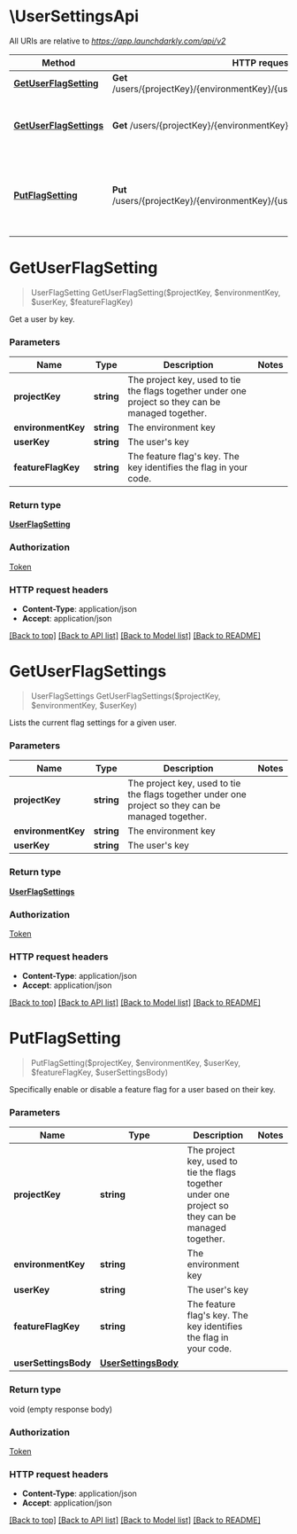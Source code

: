 # \UserSettingsApi

All URIs are relative to *https://app.launchdarkly.com/api/v2*

Method | HTTP request | Description
------------- | ------------- | -------------
[**GetUserFlagSetting**](UserSettingsApi.md#GetUserFlagSetting) | **Get** /users/{projectKey}/{environmentKey}/{userKey}/flags/{featureFlagKey} | Get a user by key.
[**GetUserFlagSettings**](UserSettingsApi.md#GetUserFlagSettings) | **Get** /users/{projectKey}/{environmentKey}/{userKey}/flags | Lists the current flag settings for a given user.
[**PutFlagSetting**](UserSettingsApi.md#PutFlagSetting) | **Put** /users/{projectKey}/{environmentKey}/{userKey}/flags/{featureFlagKey} | Specifically enable or disable a feature flag for a user based on their key.


# **GetUserFlagSetting**
> UserFlagSetting GetUserFlagSetting($projectKey, $environmentKey, $userKey, $featureFlagKey)

Get a user by key.


### Parameters

Name | Type | Description  | Notes
------------- | ------------- | ------------- | -------------
 **projectKey** | **string**| The project key, used to tie the flags together under one project so they can be managed together. | 
 **environmentKey** | **string**| The environment key | 
 **userKey** | **string**| The user&#39;s key | 
 **featureFlagKey** | **string**| The feature flag&#39;s key. The key identifies the flag in your code. | 

### Return type

[**UserFlagSetting**](UserFlagSetting.md)

### Authorization

[Token](../README.md#Token)

### HTTP request headers

 - **Content-Type**: application/json
 - **Accept**: application/json

[[Back to top]](#) [[Back to API list]](../README.md#documentation-for-api-endpoints) [[Back to Model list]](../README.md#documentation-for-models) [[Back to README]](../README.md)

# **GetUserFlagSettings**
> UserFlagSettings GetUserFlagSettings($projectKey, $environmentKey, $userKey)

Lists the current flag settings for a given user.


### Parameters

Name | Type | Description  | Notes
------------- | ------------- | ------------- | -------------
 **projectKey** | **string**| The project key, used to tie the flags together under one project so they can be managed together. | 
 **environmentKey** | **string**| The environment key | 
 **userKey** | **string**| The user&#39;s key | 

### Return type

[**UserFlagSettings**](UserFlagSettings.md)

### Authorization

[Token](../README.md#Token)

### HTTP request headers

 - **Content-Type**: application/json
 - **Accept**: application/json

[[Back to top]](#) [[Back to API list]](../README.md#documentation-for-api-endpoints) [[Back to Model list]](../README.md#documentation-for-models) [[Back to README]](../README.md)

# **PutFlagSetting**
> PutFlagSetting($projectKey, $environmentKey, $userKey, $featureFlagKey, $userSettingsBody)

Specifically enable or disable a feature flag for a user based on their key.


### Parameters

Name | Type | Description  | Notes
------------- | ------------- | ------------- | -------------
 **projectKey** | **string**| The project key, used to tie the flags together under one project so they can be managed together. | 
 **environmentKey** | **string**| The environment key | 
 **userKey** | **string**| The user&#39;s key | 
 **featureFlagKey** | **string**| The feature flag&#39;s key. The key identifies the flag in your code. | 
 **userSettingsBody** | [**UserSettingsBody**](UserSettingsBody.md)|  | 

### Return type

void (empty response body)

### Authorization

[Token](../README.md#Token)

### HTTP request headers

 - **Content-Type**: application/json
 - **Accept**: application/json

[[Back to top]](#) [[Back to API list]](../README.md#documentation-for-api-endpoints) [[Back to Model list]](../README.md#documentation-for-models) [[Back to README]](../README.md)

